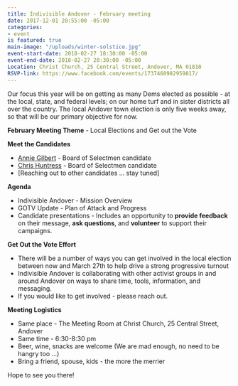 ```yaml
---
title: Indivisible Andover - February meeting
date: 2017-12-01 20:55:00 -05:00
categories:
- event
is featured: true
main-image: "/uploads/winter-solstice.jpg"
event-start-date: 2018-02-27 18:30:00 -05:00
event-end-date: 2018-02-27 20:30:00 -05:00
Location: Christ Church, 25 Central Street, Andover, MA 01810
RSVP-link: https://www.facebook.com/events/1737460982959817/
---
```


Our focus this year will be on getting as many Dems elected as possible - at the local, state, and federal levels; on our home turf and in sister districts all over the country. The local Andover town election is only five weeks away, so that will be our primary objective for now.

**February Meeting Theme** - Local Elections and Get out the Vote
 
**Meet the Candidates** 
* [Annie Gilbert](https://annieforandover.org/) - Board of Selectmen candidate
* [Chris Huntress](http://www.huntressforselectman.com/) - Board of Selectmen candidate
* [Reaching out to other candidates ... stay tuned]

**Agenda**
* Indivisible Andover - Mission Overview
* GOTV Update - Plan of Attack and Progress
* Candidate presentations - Includes an opportunity to **provide feedback** on their message, **ask questions**, and **volunteer** to support their campaigns.

**Get Out the Vote Effort**
* There will be a number of ways you can get involved in the local election between now and March 27th to help drive a strong progressive turnout
* Indivisible Andover is collaborating with other activist groups in and around Andover on ways to share time, tools, information, and messaging. 
* If you would like to get involved - please reach out. 

**Meeting Logistics**
* Same place - The Meeting Room at Christ Church, 25 Central Street, Andover
* Same time - 6:30-8:30 pm
* Beer, wine, snacks are welcome (We are mad enough, no need to be hangry too ...)
* Bring a friend, spouse, kids - the more the merrier

Hope to see you there!